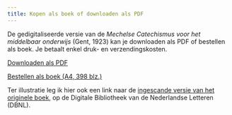 ```yaml
---
title: Kopen als boek of downloaden als PDF
---
```


De gedigitaliseerde versie van de *Mechelse Catechismus voor het middelbaar onderwijs* (Gent, 1923) kan je downloaden als PDF of bestellen als boek. Je betaalt enkel druk- en verzendingskosten.

[Downloaden als PDF](mechelse-catechismus-1623.pdf)

[Bestellen als boek (A4, 398 blz.)](https://www.peecho.com/print/en/758890)

Ter illustratie leg ik hier ook een link naar de [ingescande versie van het originele boek](https://www.dbnl.org/tekst/lamb113bekn03_01/), op de Digitale Bibliotheek van de Nederlandse Letteren (DBNL).
